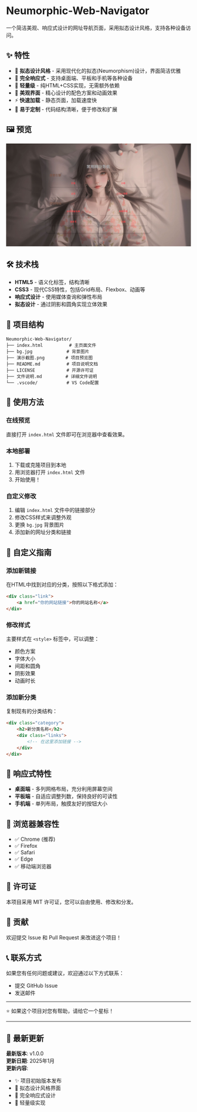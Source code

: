 # Neumorphic-Web-Navigator

一个简洁美观、响应式设计的网址导航页面，采用拟态设计风格，支持各种设备访问。

## ✨ 特性

- 🎨 **拟态设计风格** - 采用现代化的拟态(Neumorphism)设计，界面简洁优雅
- 📱 **完全响应式** - 支持桌面端、平板和手机等各种设备
- 🚀 **轻量级** - 纯HTML+CSS实现，无需额外依赖
- 🌈 **美观界面** - 精心设计的配色方案和动画效果
- ⚡ **快速加载** - 静态页面，加载速度快
- 🎯 **易于定制** - 代码结构清晰，便于修改和扩展

## 🖼️ 预览

![项目预览](演示截图.png)

## 🛠️ 技术栈

- **HTML5** - 语义化标签，结构清晰
- **CSS3** - 现代CSS特性，包括Grid布局、Flexbox、动画等
- **响应式设计** - 使用媒体查询和弹性布局
- **拟态设计** - 通过阴影和圆角实现立体效果

## 📁 项目结构

```
Neumorphic-Web-Navigator/
├── index.html          # 主页面文件
├── bg.jpg             # 背景图片
├── 演示截图.png        # 项目预览图
├── README.md          # 项目说明文档
├── LICENSE            # 开源许可证
├── 文件说明.md         # 详细文件说明
└── .vscode/           # VS Code配置
```

## 🚀 使用方法

### 在线预览
直接打开 `index.html` 文件即可在浏览器中查看效果。

### 本地部署
1. 下载或克隆项目到本地
2. 用浏览器打开 `index.html` 文件
3. 开始使用！

### 自定义修改
1. 编辑 `index.html` 文件中的链接部分
2. 修改CSS样式来调整外观
3. 更换 `bg.jpg` 背景图片
4. 添加新的网址分类和链接

## 🎨 自定义指南

### 添加新链接
在HTML中找到对应的分类，按照以下格式添加：

```html
<div class="link">
    <a href="你的网站链接">你的网站名称</a>
</div>
```

### 修改样式
主要样式在 `<style>` 标签中，可以调整：
- 颜色方案
- 字体大小
- 间距和圆角
- 阴影效果
- 动画时长

### 添加新分类
复制现有的分类结构：

```html
<div class="category">
    <h2>新分类名称</h2>
    <div class="links">
        <!-- 在这里添加链接 -->
    </div>
</div>
```

## 📱 响应式特性

- **桌面端** - 多列网格布局，充分利用屏幕空间
- **平板端** - 自适应调整列数，保持良好的可读性
- **手机端** - 单列布局，触摸友好的按钮大小

## 🔧 浏览器兼容性

- ✅ Chrome (推荐)
- ✅ Firefox
- ✅ Safari
- ✅ Edge
- ✅ 移动端浏览器

## 📝 许可证

本项目采用 MIT 许可证，您可以自由使用、修改和分发。

## 🤝 贡献

欢迎提交 Issue 和 Pull Request 来改进这个项目！

## 📞 联系方式

如果您有任何问题或建议，欢迎通过以下方式联系：
- 提交 GitHub Issue
- 发送邮件

---

⭐ 如果这个项目对您有帮助，请给它一个星标！

---

## 📅 最新更新

**最新版本**: v1.0.0  
**更新日期**: 2025年1月  
**更新内容**:
- ✨ 项目初始版本发布
- 🎨 拟态设计风格界面
- 📱 完全响应式设计
- 🚀 轻量级实现

